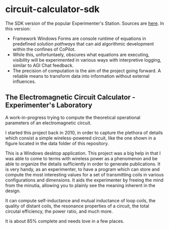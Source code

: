 # circuit-calculator-sdk

The SDK version of the popular Experimenter's Station. Sources are [here](https://github.com/cartheur/circuitcalculator). In this version:

* Framework Windows Forms are console runtime of equations in predefined _solution pathways_ that can aid algorithmic development within the confines of CoPilot.
* While this, unfortuntaely, obscures what equations are executing, visibility will be experimented in various ways with interpretive logging, similar to AGI Chat feedback.
* The precision of computation is the aim of the project going forward. A reliable means to transform data into information without external influences.

## The Electromagnetic Circuit Calculator - Experimenter's Laboratory

A work-in-progress trying to compute the theoretical operational parameters of an electromagnetic circuit.

I started this project back in 2010, in order to capture the plethora of details which consist a simple wireless-powered circuit, like the one shown in a figure located in the data folder of this repository.

This is a Windows desktop application. This project was a big help in that I was able to come to terms with wireless power as a phenomenon and be able to organize the details sufficiently in order to generate publications. It is very handy, as an experimenter, to have a program which can store and compute the most interesting values for a set of transmitting coils in various configurations and dimensions. It aids the experimenter by freeing the mind from the minutia, allowing you to plainly see the meaning inherent in the design.

It can compute self-inductance and mutual inductance of loop coils, the quality of distant coils, the resonance properties of a circuit, the total circutal efficiency, the power ratio, and much more.

It is about 85% complete and needs love in a few places.
